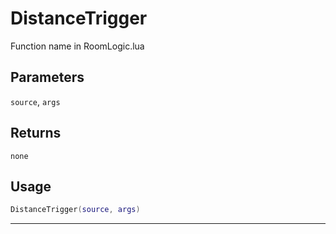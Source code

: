 # DistanceTrigger
Function name in RoomLogic.lua
## Parameters
`source`, `args`
## Returns
`none`
## Usage
```lua
DistanceTrigger(source, args)
```
---
